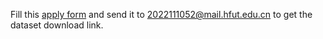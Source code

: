 Fill this [apply form](ApplyForm.txt) and send it to 2022111052@mail.hfut.edu.cn to get the dataset download link.